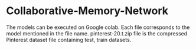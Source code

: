 # Collaborative-Memory-Network

The models can be executed on Google colab. Each file corresponds to the model mentioned in the file name. pinterest-20.t.zip file is the compressed Pinterest dataset file containing test, train datasets.
